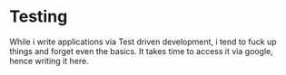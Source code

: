 # Testing

While i write applications via Test driven development, i tend to fuck up things and forget even the basics.
It takes time to access it via google, hence writing it here.
